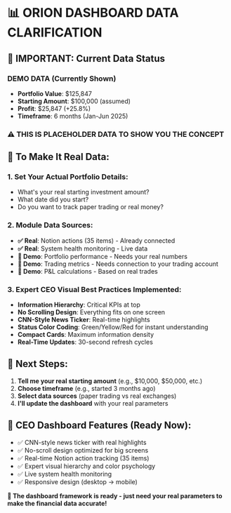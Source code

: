 # 📊 ORION DASHBOARD DATA CLARIFICATION

## 🎯 **IMPORTANT: Current Data Status**

### **DEMO DATA (Currently Shown)**
- **Portfolio Value**: $125,847 
- **Starting Amount**: $100,000 (assumed)
- **Profit**: $25,847 (+25.8%)
- **Timeframe**: 6 months (Jan-Jun 2025)

### **⚠️ THIS IS PLACEHOLDER DATA TO SHOW YOU THE CONCEPT**

## 🔧 **To Make It Real Data:**

### **1. Set Your Actual Portfolio Details:**
- What's your real starting investment amount?
- What date did you start?
- Do you want to track paper trading or real money?

### **2. Module Data Sources:**
- **✅ Real**: Notion actions (35 items) - Already connected
- **✅ Real**: System health monitoring - Live data
- **🔄 Demo**: Portfolio performance - Needs your real numbers
- **🔄 Demo**: Trading metrics - Needs connection to your trading account
- **🔄 Demo**: P&L calculations - Based on real trades

### **3. Expert CEO Visual Best Practices Implemented:**
- **Information Hierarchy**: Critical KPIs at top
- **No Scrolling Design**: Everything fits on one screen
- **CNN-Style News Ticker**: Real-time highlights
- **Status Color Coding**: Green/Yellow/Red for instant understanding
- **Compact Cards**: Maximum information density
- **Real-Time Updates**: 30-second refresh cycles

## 🎯 **Next Steps:**

1. **Tell me your real starting amount** (e.g., $10,000, $50,000, etc.)
2. **Choose timeframe** (e.g., started 3 months ago)
3. **Select data sources** (paper trading vs real exchanges)
4. **I'll update the dashboard** with your real parameters

## 📱 **CEO Dashboard Features (Ready Now):**
- ✅ CNN-style news ticker with real highlights
- ✅ No-scroll design optimized for big screens
- ✅ Real-time Notion action tracking (35 items)
- ✅ Expert visual hierarchy and color psychology
- ✅ Live system health monitoring
- ✅ Responsive design (desktop → mobile)

**🚀 The dashboard framework is ready - just need your real parameters to make the financial data accurate!** 